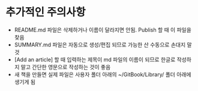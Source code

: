 # 추가적인 주의사항

* README.md 파일은 삭제하거나 이름이 달라지면 안됨. Publish 할 때 이 파일을 찾음
* SUMMARY.md 파일은 자동으로 생성/편집 되므로 가능한 산 수동으로 손대지 말 것
* \[Add an article\] 할 때 입력하는 제목이 md 파일의 이름이 되므로 한글로 작성하지 말고 간단한 영문으로 작성하는 것이 좋음
* 새 책을 만들면 실제 파일은 사용자 폴더 아래의 ~/GitBook/Library/ 폴더 아래에 생기게 됨



